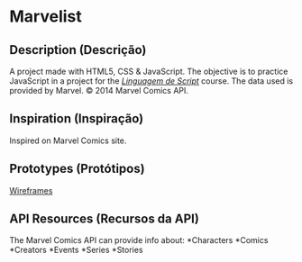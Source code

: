 # Marvelist
## Description (Descrição)
A project made with HTML5, CSS & JavaScript. The objective is to practice JavaScript in a project for the [*Linguagem de Script*](https://github.com/ifpb/ls) course.  The data used is provided by Marvel. © 2014 Marvel Comics API.
## Inspiration (Inspiração)
Inspired on Marvel Comics site.
## Prototypes (Protótipos)
[Wireframes](https://github.com/Henrifrade/Marvelist/tree/master/wireframe)
## API Resources (Recursos da API)
The Marvel Comics API can provide info about:
*Characters
*Comics
*Creators
*Events
*Series
*Stories